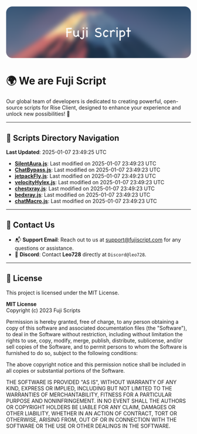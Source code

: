 ![Banner](.github/b.webp)

# 🌍 **We are Fuji Script**

Our global team of developers is dedicated to creating powerful, open-source scripts for Rise Client, designed to enhance your experience and unlock new possibilities! 🌟

---
<!-- SCRIPTS_NAVIGATION_START -->
## 📂 **Scripts Directory Navigation**

**Last Updated**: 2025-01-07 23:49:25 UTC

- **[SilentAura.js](scripts/SilentAura.js)**: Last modified on 2025-01-07 23:49:23 UTC
- **[ChatBypass.js](scripts/ChatBypass.js)**: Last modified on 2025-01-07 23:49:23 UTC
- **[jetpackFly.js](scripts/jetpackFly.js)**: Last modified on 2025-01-07 23:49:23 UTC
- **[velocityHylex.js](scripts/velocityHylex.js)**: Last modified on 2025-01-07 23:49:23 UTC
- **[chestxray.js](scripts/chestxray.js)**: Last modified on 2025-01-07 23:49:23 UTC
- **[bedxray.js](scripts/bedxray.js)**: Last modified on 2025-01-07 23:49:23 UTC
- **[chatMacro.js](scripts/chatMacro.js)**: Last modified on 2025-01-07 23:49:23 UTC

<!-- SCRIPTS_NAVIGATION_END -->

---

## 💬 **Contact Us**  
- 📬 **Support Email**: Reach out to us at [support@fujiscript.com](mailto:support@fujiscript.com) for any questions or assistance.  
- 💬 **Discord**: Contact **Leo728** directly at `Discord@leo728`.

---

## 📜 **License**

This project is licensed under the MIT License.  

**MIT License**  
Copyright (c) 2023 Fuji Scripts  

Permission is hereby granted, free of charge, to any person obtaining a copy of this software and associated documentation files (the "Software"), to deal in the Software without restriction, including without limitation the rights to use, copy, modify, merge, publish, distribute, sublicense, and/or sell copies of the Software, and to permit persons to whom the Software is furnished to do so, subject to the following conditions:  

The above copyright notice and this permission notice shall be included in all copies or substantial portions of the Software.  

THE SOFTWARE IS PROVIDED "AS IS", WITHOUT WARRANTY OF ANY KIND, EXPRESS OR IMPLIED, INCLUDING BUT NOT LIMITED TO THE WARRANTIES OF MERCHANTABILITY, FITNESS FOR A PARTICULAR PURPOSE AND NONINFRINGEMENT. IN NO EVENT SHALL THE AUTHORS OR COPYRIGHT HOLDERS BE LIABLE FOR ANY CLAIM, DAMAGES OR OTHER LIABILITY, WHETHER IN AN ACTION OF CONTRACT, TORT OR OTHERWISE, ARISING FROM, OUT OF OR IN CONNECTION WITH THE SOFTWARE OR THE USE OR OTHER DEALINGS IN THE SOFTWARE.  
